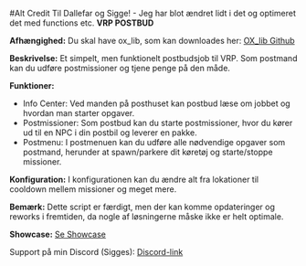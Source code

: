 #Alt Credit Til Dallefar og Sigge! - Jeg har blot ændret lidt i det og optimeret det med functions etc.
**VRP POSTBUD**

**Afhængighed:**
Du skal have ox_lib, som kan downloades her: [OX_lib Github](https://github.com/overextended/ox_lib/releases/)

**Beskrivelse:**
Et simpelt, men funktionelt postbudsjob til VRP. Som postmand kan du udføre postmissioner og tjene penge på den måde.

**Funktioner:**
- Info Center: Ved manden på posthuset kan postbud læse om jobbet og hvordan man starter opgaver.
- Postmissioner: Som postbud kan du starte postmissioner, hvor du kører ud til en NPC i din postbil og leverer en pakke.
- Postmenu: I postmenuen kan du udføre alle nødvendige opgaver som postmand, herunder at spawn/parkere dit køretøj og starte/stoppe missioner.

**Konfiguration:**
I konfigurationen kan du ændre alt fra lokationer til cooldown mellem missioner og meget mere.

**Bemærk:** Dette script er færdigt, men der kan komme opdateringer og reworks i fremtiden, da nogle af løsningerne måske ikke er helt optimale.

**Showcase:**
[Se Showcase](https://streamable.com/jlskgj)

Support på min Discord (Sigges):
[Discord-link](https://discord.gg/ZBUjEppzGz)
